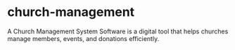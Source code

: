# church-management
A Church Management System Software is a digital tool that helps churches manage members, events, and donations efficiently.

